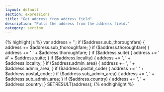 ```yaml
---
layout: default
section: expressions
title: "Get address from address field"
description: "Pulls the address from the address field."
category: section
---
```


{% highlight  js %}
var address = '';
if ($address.sub_thoroughfare) {
  address += $address.sub_thoroughfare;
}
if ($address.thoroughfare) {
  address += ' ' + $address.thoroughfare;
}
if ($address.suite) {
  address += ' #' + $address.suite;
}
if ($address.locality) {
  address += ', ' + $address.locality;
}
if ($address.admin_area) {
  address += ', ' + $address.admin_area;
}
if ($address.postal_code) {
  address += ' ' + $address.postal_code;
}
if ($address.sub_admin_area) {
  address += ', ' + $address.sub_admin_area;
}
if ($address.country) {
  address += ', ' + $address.country;
}
SETRESULT(address);
{% endhighlight %}
